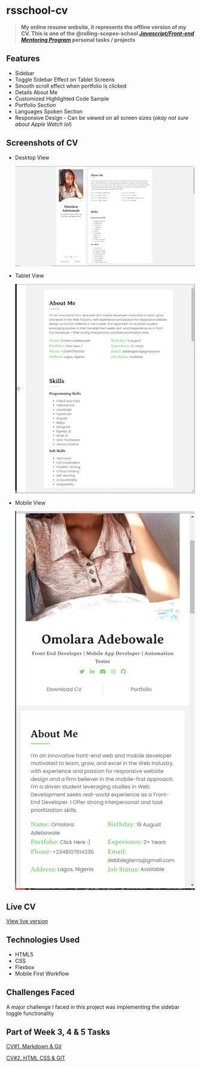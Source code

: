 # rsschool-cv

>**My online resume website, it represents the offline version of my CV. This is one of the @rolling-scopes-school *[Javascript/Front-end Mentoring Program](https://github.com/rolling-scopes-school/js-fe-course-en)* personal tasks / projects**

## Features

- Sidebar
- Toggle Sidebar Effect on Tablet Screens
- Smooth scroll effect when portfolio is clicked
- Details About Me
- Customized Highlighted Code Sample
- Portfolio Section
- Languages Spoken Section
- Responsive Design - Can be viewed on all screen sizes (*okay not sure about Apple Watch lol*)

## Screenshots of CV

- Desktop View

  ![desktop view](./assets/images/desktop.png)

- Tablet View

  ![tablet view](./assets/images/tablet.png)

- Mobile View

  ![mobile view](./assets/images/mobile.png)

## Live CV

[View live version](https://omolara5861.github.io/rsschool-cv/)

## Technologies Used

- HTML5
- CSS
- Flexbox
- Mobile First Workflow

## Challenges Faced

A major challenge I faced in this project was implementing the sidebar toggle functionality

## Part of Week 3, 4 & 5  Tasks

[CV#1. Markdown & Git](https://omolara5861.github.io/rsschool-cv/cv)

[CV#2. HTML CSS & GIT](https://omolara5861.github.io/rsschool-cv/)
